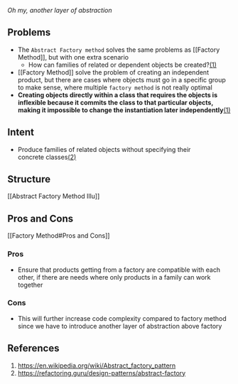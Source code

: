 *Oh my, another layer of abstraction*

## Problems
- The `Abstract Factory method` solves the same problems as [[Factory Method]], but with one extra scenario
	- How can families of related or dependent objects be created?[(1)](#references)
- [[Factory Method]] solve the problem of creating an independent product, but there are cases where objects must go in a specific group to make sense, where multiple `factory method` is not really optimal
- **Creating objects directly within a class that requires the objects is inflexible because it commits the class to that particular objects, making it impossible to change the instantiation later independently**[(1)](#references)

## Intent
- Produce families of related objects without specifying their concrete classes[(2)](#references)

## Structure
[[Abstract Factory Method Illu]]

## Pros and Cons

[[Factory Method#Pros and Cons]]

### Pros
- Ensure that products getting from a factory are compatible with each other, if there are needs where only products in a family can work together

### Cons
- This will further increase code complexity compared to factory method since we have to introduce another layer of abstraction above factory


## References
1. https://en.wikipedia.org/wiki/Abstract_factory_pattern
2. https://refactoring.guru/design-patterns/abstract-factory